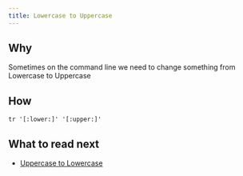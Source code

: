 ```yaml
---
title: Lowercase to Uppercase
---
```


## Why

Sometimes on the command line we need to change something from Lowercase to Uppercase

## How

```shell
tr '[:lower:]' '[:upper:]'
```

## What to read next

* [Uppercase to Lowercase](uppercase-to-lowercase.md)
